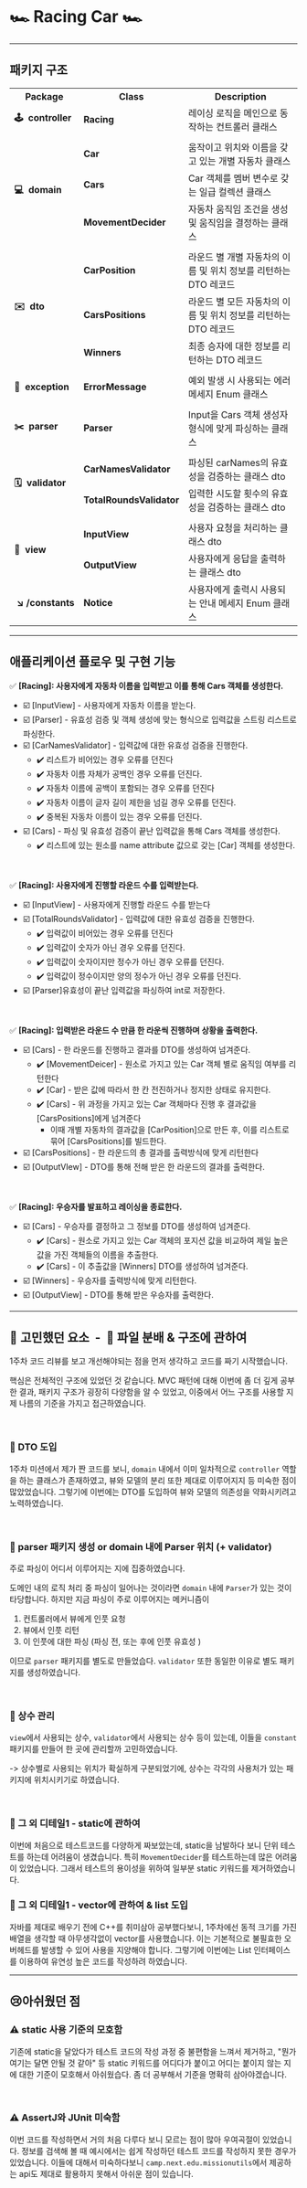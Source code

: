 #  🏎 Racing Car 🏎 

---

## 패키지 구조

<div align="center">
<table>
<tr>
<th align="center">Package</th>
<th align="center">Class</th>
<th align="center">Description</th>
</tr>

<tr>
<td><b>🕹&nbsp;&nbsp;controller</b></td>
<td><b>Racing</b></td>
<td> 레이싱 로직을 메인으로 동작하는 컨트롤러 클래스 </td>
</tr>

<tr><td colspan="3"></td></tr>

<tr>
<td rowspan="3"><b>💻  domain</b></td>
<td><b>Car</b></td>
<td>움작이고 위치와 이름을 갖고 있는 개별 자동차 클래스</td>
</tr>

<tr>
<td><b>Cars</b></td>
<td> Car 객체를 멤버 변수로 갖는 일급 컬렉션 클래스 </td>
</tr>

<tr>
<td><b>MovementDecider</b></td>
<td> 자동차 움직임 조건을 생성 및 움직임을 결정하는 클래스 </td>
</tr>

<tr><td colspan="3"></td></tr>

<tr>
<td rowspan="3"><b>✉️&nbsp;&nbsp;dto</b></td>
<td><b> CarPosition</b></td>
<td> 라운드 별 개별 자동차의 이름 및 위치 정보를 리턴하는 DTO 레코드</td>
</tr>

<tr>
<td><b> CarsPositions</b></td>
<td> 라운드 별 모든 자동차의 이름 및 위치 정보를 리턴하는 DTO 레코드 </td>
</tr>


<tr>
<td><b> Winners </b></td>
<td> 최종 승자에 대한 정보를 리턴하는 DTO 레코드</td>
</tr>

<tr><td colspan="3"></td></tr>

<tr>
<td rowspan="1"><b>🚫&nbsp;&nbsp;exception</b></td>
<td><b> ErrorMessage </b></td>
<td> 예외 발생 시 사용되는 에러 메세지 Enum 클래스</td>
</tr>

<tr><td colspan="3"></td></tr>

<tr>
<td rowspan="1"><b>✂️&nbsp;&nbsp;parser</b></td>
<td><b> Parser </b></td>
<td> Input을 Cars 객체 생성자 형식에 맞게 파싱하는 클래스</td>
</tr>

<tr><td colspan="3"></td></tr>

<tr>
<td rowspan="2"><b>🗓️&nbsp;&nbsp;validator</b></td>
<td><b> CarNamesValidator </b></td>
<td> 파싱된 carNames의 유효성을 검증하는 클래스  dto</td>
</tr>

<tr>
<td><b> TotalRoundsValidator </b></td>
<td> 입력한 시도할 횟수의 유효성을 검증하는 클래스 dto</td>
</tr>

<tr><td colspan="3"></td></tr>

<tr>
<td rowspan="2"><b>💬&nbsp;&nbsp;view</b></td>
<td><b> InputView </b></td>
<td> 사용자 요청을 처리하는 클래스 dto</td>
</tr>

<tr>
<td><b> OutputView </b></td>
<td> 사용자에게 응답을 출력하는 클래스 dto</td>
</tr>

<tr>
<td><b> ↘️ /constants</b></td>
<td><b>Notice</b></td>
<td> 사용자에게 출력시 사용되는 안내 메세지 Enum 클래스</td>
</tr>




</table>
</div>




---

## 애플리케이션 플로우 및 구현 기능


✅ **[Racing]: 사용자에게 자동차 이름을 입력받고 이를 통해 Cars 객체를 생성한다.**

- ☑️ [InputView] - 사용자에게 자동차 이름을 받는다.
- ☑️ [Parser] - 유효성 검증 및 객체 생성에 맞는 형식으로 입력값을 스트링 리스트로 파싱한다.
- ☑️ [CarNamesValidator] - 입력값에 대한 유효성 검증을 진행한다.
  - ✔️ 리스트가 비어있는 경우 오류를 던진다
  - ✔️ 자동차 이름 자체가 공백인 경우 오류를 던진다.
  - ✔️ 자동차 이름에 공백이 포함되는 경우 오류를 던진다
  - ✔️ 자동차 이름이 글자 길이 제한을 넘길 경우 오류를 던진다.
  - ✔️ 중복된 자동차 이름이 있는 경우 오류를 던진다.
- ☑️ [Cars] - 파싱 및 유효성 검증이 끝난 입력값을 통해 Cars 객체를 생성한다.
  - ✔️ 리스트에 있는 원소를 name attribute 값으로 갖는 [Car] 객체를 생성한다.

<br>

✅ **[Racing]: 사용자에게 진행할 라운드 수를 입력받는다.**
- ☑️ [InputView] - 사용자에게 진행할 라운드 수를 받는다
- ☑️ [TotalRoundsValidator] - 입력값에 대한 유효성 검증을 진행한다.
  - ✔️ 입력값이 비어있는 경우 오류를 던진다
  - ✔️ 입력값이 숫자가 아닌 경우 오류를 던진다.
  - ✔️ 입력값이 숫자이지만 정수가 아닌 경우 오류를 던진다.
  - ✔️ 입력값이 정수이지만 양의 정수가 아닌 경우 오류를 던진다.
- ☑️ [Parser]유효성이 끝난 입력값을 파싱하여 int로 저장한다.

<br>

✅ **[Racing]: 입력받은 라운드 수 만큼 한 라운씩 진행하며 상황을 출력한다.**
- ☑️ [Cars] - 한 라운드를 진행하고 결과를 DTO를 생성하여 넘겨준다.
  - ✔️ [MovementDeicer] - 원소로 가지고 있는 Car 객체 별로 움직임 여부를 리턴한다
  - ✔️ [Car] - 받은 값에 따라서 한 칸 전진하거나 정지한 상태로 유지한다.
  - ✔️ [Cars] - 위 과정을 가지고 있는 Car 객체마다 진행 후 결과값을 [CarsPositions]에게 넘겨준다
    - 이때 개별 자동차의 결과값을 [CarPosition]으로 만든 후, 이를 리스트로 묶어 [CarsPositions]를 빌드한다.
- ☑️ [CarsPositions] - 한 라운드의 총 결과를 출력방식에 맞게 리턴한다
- ☑️ [OutputVIew] - DTO를 통해 전해 받은 한 라운드의 결과를 출력한다.

<br>

✅ **[Racing]: 우승자를 발표하고 레이싱을 종료한다.**
- ☑️ [Cars] - 우승자를 결정하고 그 정보를 DTO를 생성하여 넘겨준다.
  - ✔️ [Cars] - 원소로 가지고 있는 Car 객체의 포지션 값을 비교하여 제일 높은 값을 가진 객체들의 이름을 추출한다.
  - ✔️ [Cars] - 이 추출값을 [Winners] DTO를 생성하여 넘겨준다.
- ☑️ [Winners] - 우승자를 출력방식에 맞게 리턴한다.
- ☑️ [OutputView] - DTO를 통해 받은 우승자를 출력한다.






---

## 📝 고민했던 요소 &nbsp;-&nbsp; 📂  파일 분배 & 구조에 관하여
1주차 코드 리뷰를 보고 개선해야되는 점을 먼저 생각하고 코드를 짜기 시작했습니다.

핵심은 전체적인 구조에 있었던 것 같습니다.
MVC 패턴에 대해 이번에 좀 더 깊게 공부한 결과, 패키지 구조가 굉장히 다양함을 알 수 있었고, 
이중에서 어느 구조를 사용할 지 제 나름의 기준을 가지고 접근하였습니다.

<br>

### 💭 DTO 도입
1주차 미션에서 제가 짠 코드를 보니, ```domain``` 내에서 이미 일차적으로 ```controller``` 역할을 하는 클래스가 존재하였고, 
뷰와 모델의 분리 또한 제대로 이루어지지 등 미숙한 점이 많았었습니다.
그렇기에 이번에는 DTO를 도입하여 뷰와 모델의 의존성을 약화시키려고 노력하였습니다.

<br>

### 💭 parser 패키지 생성 or domain 내에 Parser 위치 (+ validator)
주로 파싱이 어디서 이루어지는 지에 집중하였습니다. 

도메인 내의 로직 처리 중 파싱이 일어나는 것이라면 ```domain``` 내에 ```Parser```가 있는 것이 타당합니다.
하지만 지금 파싱이 주로 이루어지는 메커니즘이

1. 컨트롤러에서 뷰에게 인풋 요청
2. 뷰에서 인풋 리턴
3. 이 인풋에 대한 파싱 (파싱 전, 또는 후에 인풋 유효성 )

이므로 ```parser``` 패키지를 별도로 만들었습다. ```validator``` 또한 동일한 이유로 별도 패키지를 생성하였습니다. 

<br>

### 💭 상수 관리
```view```에서 사용되는 상수, ```validator```에서 사용되는 상수 등이 있는데, 이들을 ```constant``` 패키지를 만들어 한 곳에 관리할까 고민하였습니다.

-> 상수별로 사용되는 위치가 확실하게 구분되었기에, 상수는 각각의 사용처가 있는 패키지에 위치시키기로 하였습니다.

<br>

### 💭 그 외 디테일1 - static에 관하여
이번에 처음으로 테스트코드를 다양하게 짜보았는데, static을 남발하다 보니 단위 테스트를 하는데 어려움이 생겼습니다.
특히 ```MovementDecider```를 테스트하는데 많은 어려움이 있었습니다. 그래서 테스트의 용이성을 위하여 일부분 static 키워드를 제거하였습니다.

### 💭 그 외 디테일1 - vector에 관하여 & list 도입
자바를 제대로 배우기 전에 C++를 취미삼아 공부했다보니, 1주차에선 동적 크기를 가진 배열을 생각할 때 아무생각없이 vector를 사용했습니다.
이는 기본적으로 불필효한 오버헤드를 발생할 수 있어 사용을 지양해야 합니다. 그렇기에 이번에는 List 인터페이스를 이용하여 유연성 높은 코드를 작성하려 하였습니다.


--- 

## 😢아쉬웠던 점


### ⚠️ static 사용 기준의 모호함
기존에 static을 달았다가 테스트 코드의 작성 과정 중 불편함을 느껴서 제거하고, "뭔가 여기는 달면 안될 것 같아" 등 static 키워드를 어디다가 붙이고 
어디는 붙이지 않는 지에 대한 기준이 모호해서 아쉬웠습다. 좀 더 공부해서 기준을 명확히 삼아야겠습니다.

<br>

### ⚠️ AssertJ와 JUnit 미숙함
이번 코드를 작성하면서 거의 처음 다루다 보니 모르는 점이 많아 우여곡절이 있었습니다.
정보를 검색해 볼 때 예시에서는 쉽게 작성하던 테스트 코드를 작성하지 못한 경우가 있었습니다.
이들에 대해서 미숙하다보니 ```camp.next.edu.missionutils```에서 제공하는 api도 제대로 활용하지 못해서 아쉬운 점이 있습니다.